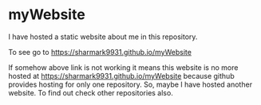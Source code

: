 # myWebsite

I have hosted a static website about me in this repository.

To see go to https://sharmark9931.github.io/myWebsite

If somehow above link is not working it means this website is no more hosted at https://sharmark9931.github.io/myWebsite because github provides hosting for only one repository. So, maybe I have hosted another website. To find out check other repositories also.
